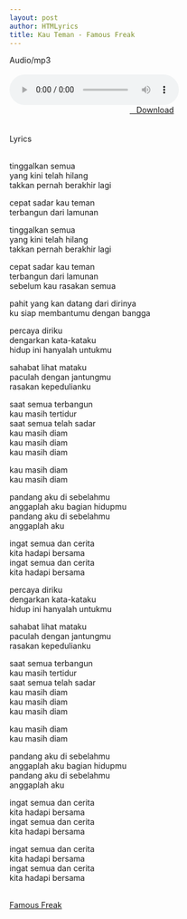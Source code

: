 ```yaml
---
layout: post
author: HTMLyrics
title: Kau Teman - Famous Freak
---
```


<div class="htl">Audio/mp3</div><br />

<audio class='js-player' style="--plyr-color-main: #212121;" controls>
<source src="https://drive.google.com/uc?authuser=0&id=1uFx8HqHfUlYfSvcl04bBIWFE6_FvcCBC&export=download" type="audio/mp3">
</audio><br />

<center>
<a href="/download/kauteman-famousfreak" class="hbt"><i class="fa fa-chevron-down" aria-hidden="true"></i>&nbsp; &nbsp;Download</a>
</center><br />
<br />

<div class="htl">Lyrics</div><br />

tinggalkan semua<br />
yang kini telah hilang<br />
takkan pernah berakhir lagi<br />

cepat sadar kau teman<br />
terbangun dari lamunan<br />

tinggalkan semua<br />
yang kini telah hilang<br />
takkan pernah berakhir lagi<br />

cepat sadar kau teman<br />
terbangun dari lamunan<br />
sebelum kau rasakan semua<br />

pahit yang kan datang dari dirinya<br />
ku siap membantumu dengan bangga<br />

percaya diriku<br />
dengarkan kata-kataku<br />
hidup ini hanyalah untukmu<br />

sahabat lihat mataku<br />
paculah dengan jantungmu<br />
rasakan kepedulianku<br />

saat semua terbangun<br />
kau masih tertidur<br />
saat semua telah sadar<br />
kau masih diam<br />
kau masih diam<br />
kau masih diam<br />

kau masih diam<br />
kau masih diam<br />

pandang aku di sebelahmu<br />
anggaplah aku bagian hidupmu<br />
pandang aku di sebelahmu<br />
anggaplah aku<br />

ingat semua dan cerita<br />
kita hadapi bersama<br />
ingat semua dan cerita<br />
kita hadapi bersama<br />

percaya diriku<br />
dengarkan kata-kataku<br />
hidup ini hanyalah untukmu<br />

sahabat lihat mataku<br />
paculah dengan jantungmu<br />
rasakan kepedulianku<br />

saat semua terbangun<br />
kau masih tertidur<br />
saat semua telah sadar<br />
kau masih diam<br />
kau masih diam<br />
kau masih diam<br />

kau masih diam<br />
kau masih diam<br />

pandang aku di sebelahmu<br />
anggaplah aku bagian hidupmu<br />
pandang aku di sebelahmu<br />
anggaplah aku<br />

ingat semua dan cerita<br />
kita hadapi bersama<br />
ingat semua dan cerita<br />
kita hadapi bersama<br />

ingat semua dan cerita<br />
kita hadapi bersama<br />
ingat semua dan cerita<br />
kita hadapi bersama<br />
<br />

<i class="fa fa-hashtag" aria-hidden="true"></i>
<a href="/artist/famousfreak">Famous Freak</a>
